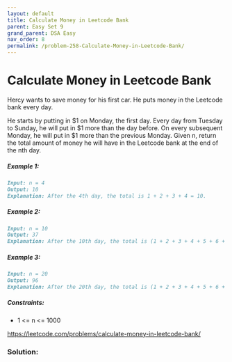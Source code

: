 ```yaml
---
layout: default
title: Calculate Money in Leetcode Bank
parent: Easy Set 9
grand_parent: DSA Easy
nav_order: 8
permalink: /problem-258-Calculate-Money-in-Leetcode-Bank/
---
```

# Calculate Money in Leetcode Bank
Hercy wants to save money for his first car. He puts money in the Leetcode bank every day.

He starts by putting in $1 on Monday, the first day. Every day from Tuesday to Sunday, he will put in $1 more than the day before. On every subsequent Monday, he will put in $1 more than the previous Monday.
Given n, return the total amount of money he will have in the Leetcode bank at the end of the nth day.

##### Example 1:
```markdown
Input: n = 4
Output: 10
Explanation: After the 4th day, the total is 1 + 2 + 3 + 4 = 10.
```
##### Example 2:
```markdown
Input: n = 10
Output: 37
Explanation: After the 10th day, the total is (1 + 2 + 3 + 4 + 5 + 6 + 7) + (2 + 3 + 4) = 37. Notice that on the 2nd Monday, Hercy only puts in $2.
```
##### Example 3:
```markdown
Input: n = 20
Output: 96
Explanation: After the 20th day, the total is (1 + 2 + 3 + 4 + 5 + 6 + 7) + (2 + 3 + 4 + 5 + 6 + 7 + 8) + (3 + 4 + 5 + 6 + 7 + 8) = 96.
```
##### Constraints:
* 1 <= n <= 1000

https://leetcode.com/problems/calculate-money-in-leetcode-bank/
### Solution:
```java

```
